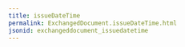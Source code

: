 ```yaml
---
title: issueDateTime
permalink: ExchangedDocument.issueDateTime.html
jsonid: exchangeddocument_issuedatetime
---
```

